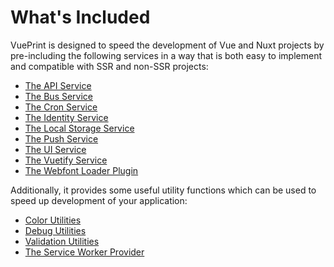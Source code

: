 # What's Included

VuePrint is designed to speed the development of Vue and Nuxt projects by pre-including the following services in a way that is both easy to implement and compatible with SSR and non-SSR projects:

* [The API Service](/api/classes/jakguru_vueprint_services_api.ApiService)
* [The Bus Service](/api/classes/jakguru_vueprint_services_bus.BusService)
* [The Cron Service](/api/classes/jakguru_vueprint_libs_milicron.MiliCron)
* [The Identity Service](/api/classes/jakguru_vueprint_services_identity.IdentityService)
* [The Local Storage Service](/api/classes/jakguru_vueprint_services_localStorage.LocalStorageService)
* [The Push Service](/api/classes/jakguru_vueprint_services_push.PushService)
* [The UI Service](/api/modules/jakguru_vueprint_services_ui)
* [The Vuetify Service](/api/modules/jakguru_vueprint_services_vuetify)
* [The Webfont Loader Plugin](/api/modules/jakguru_vueprint_plugins_webfontloader)

Additionally, it provides some useful utility functions which can be used to speed up development of your application:

* [Color Utilities](/api/modules/jakguru_vueprint_utilities_colors)
* [Debug Utilities](/api/modules/jakguru_vueprint_utilities_debug)
* [Validation Utilities](/api/modules/jakguru_vueprint_utilities_validation)
* [The Service Worker Provider](/api/classes/jakguru_vueprint_pwa_worker.ServiceWorkerProvider)
